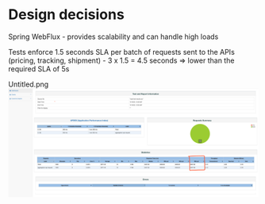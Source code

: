 # Design decisions

Spring WebFlux - provides scalability and can handle high loads

[//]: # (TODO review)
Tests enforce 1.5 seconds SLA per batch of requests sent to the APIs (pricing, tracking, shipment) - 3 x 1.5 = 4.5 seconds => lower than the required SLA of 5s


Untitled.png![99thPercentile.png](99thPercentile.png)
